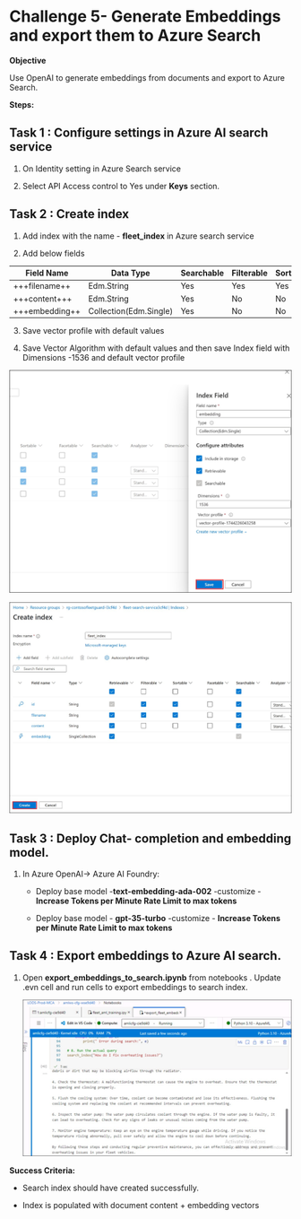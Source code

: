 # Challenge 5- Generate Embeddings and export them to Azure Search

**Objective**

Use OpenAI to generate embeddings from documents and export to Azure
Search.

**Steps:**

## Task 1 : Configure settings in Azure AI search service

1.  On Identity setting in Azure Search service

2.  Select API Access control to Yes under **Keys** section.

## Task 2 : Create index

1.  Add index with the name - **fleet_index** in Azure search service

2.  Add below fields

|Field Name|Data Type|Searchable|Filterable|Sortable|Facetable|Retrievable|Dimensions|
|--|--|--|--|--|--|--|--|
|+++filename++|Edm.String|Yes|Yes|Yes|No|Yes||
|+++content+++|Edm.String|Yes|No|No|No|Yes||
|+++embedding++|Collection(Edm.Single)|Yes|No|No|No|Yes|+++1536+++|

3.  Save vector profile with default values

5.  Save Vector Algorithm with default values and then save Index field
    with Dimensions -1536 and default vector profile

   ![A screenshot of a chat AI-generated content may be incorrect.](./media/Ch5image1.jpg)
   
   ![A screenshot of a chat AI-generated content may be incorrect.](./media/Ch5image2.jpg)

## Task 3 : Deploy Chat- completion and embedding model.

1.  In Azure OpenAI-\> Azure AI Foundry:

    - Deploy base model -**text-embedding-ada-002** -customize -
      **Increase Tokens per Minute Rate Limit to max tokens**

    - Deploy base model - **gpt-35-turbo** -customize - **Increase
      Tokens per Minute Rate Limit to max tokens**

     
## Task 4 : Export embeddings to Azure AI search.

1.  Open **export_embeddings_to_search.ipynb** from notebooks . Update .evn cell and  run cells to
    export embeddings to search index.

    ![A screenshot of a chat AI-generated content may be incorrect.](./media/Ch5image3.jpg)


**Success Criteria:**

- Search index should have created successfully.

- Index is populated with document content + embedding vectors

